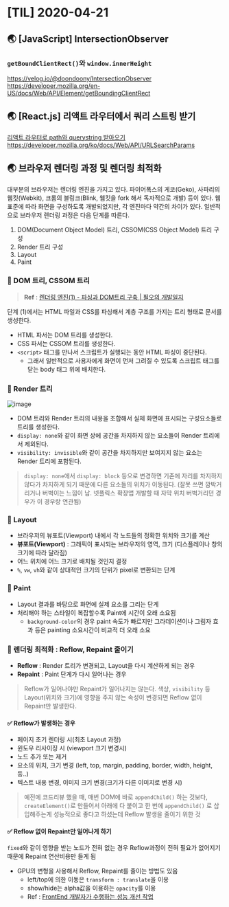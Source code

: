 # [TIL] 2020-04-21

## 🌏 [JavaScript] IntersectionObserver
### `getBoundClientRect()`와 `window.innerHeight`
https://velog.io/@doondoony/IntersectionObserver
https://developer.mozilla.org/en-US/docs/Web/API/Element/getBoundingClientRect

## 🌏 [React.js] 리액트 라우터에서 쿼리 스트링 받기
[리액트 라우터로 path와 querystring 받아오기](https://justmakeyourself.tistory.com/entry/querystring-path-of-react-router)
https://developer.mozilla.org/ko/docs/Web/API/URLSearchParams

## 🌏 브라우저 렌더링 과정 및 렌더링 최적화
대부분의 브라우저는 렌더링 엔진을 가지고 있다. 파이어폭스의 게코(Geko), 사파리의 웹킷(Webkit), 크롬의 블링크(Blink, 웹킷을 fork 해서 독자적으로 개발) 등이 있다. 웹 표준에 따라 화면을 구성하도록 개발되었지만, 각 엔진마다 약간의 차이가 있다. 일반적으로 브라우저 렌더링 과정은 다음 단계를 따른다.

1. DOM(Document Object Model) 트리, CSSOM(CSS Object Model) 트리 구성
2. Render 트리 구성
3. Layout
4. Paint

### 📍 DOM 트리, CSSOM 트리
> **Ref** : [렌더링 엔진(1) - 파싱과 DOM트리 구축 | 필오의 개발일지](https://feel5ny.github.io/2018/06/06/rendering_engine_1/)  

단계 (1)에서는 HTML 파일과 CSS를 파싱해서 계층 구조를 가지는 트리 형태로 문서를 생성한다. 
* HTML 파서는 DOM 트리를 생성한다.
* CSS 파서는 CSSOM 트리를 생성한다.
* `<script>` 태그를 만나서 스크립트가 실행되는 동안 HTML 파싱이 중단된다.
	* 그래서 일반적으로 사용자에게 화면이 먼저 그려질 수 있도록 스크립트 태그를 닫는 body 태그 위에 배치한다.

### 📍 Render 트리
![image](https://user-images.githubusercontent.com/42922453/79881157-d4fc8300-842b-11ea-852a-f1242bf2b6f5.png)

* DOM 트리와 Render 트리의 내용을 조합해서 실제 화면에 표시되는 구성요소들로 트리를 생성한다.
* `display: none`와 같이 화면 상에 공간을 차지하지 않는 요소들이 Render 트리에서 제외된다.
* `visibility: invisible`와 같이 공간을 차지하지만 보여지지 않는 요소는 Render 트리에 포함된다.

> `display: none`에서 `display: block` 등으로 변경하면 기존에 자리를 차지하지 않다가 차지하게 되기 때문에 다른 요소들의 위치가 이동된다. (잘못 쓰면 깜박거리거나 버벅이는 느낌이 남. 넷플릭스 확장앱 개발할 때 자막 위치 버벅거리던 경우가 이 경우랑 연관됨)  

### 📍 Layout
* 브라우저의 뷰포트(Viewport) 내에서 각 노드들의 정확한 위치와 크기를 계산
* **뷰포트(Viewport)** : 그래픽이 표시되는 브라우저의 영역, 크기 (디스플레이나 창의 크기에 따라 달라짐)
* 어느 위치에 어느 크기로 배치될 것인지 결정
* `%`, `vw`, `vh`와 같이 상대적인 크기의 단위가 pixel로 변환되는 단계

### 📍 Paint
* Layout 결과를 바탕으로 화면에 실제 요소를 그리는 단계
* 처리해야 하는 스타일이 복잡할수록 Paint에 시간이 오래 소요됨
	* `background-color`의 경우 paint 속도가 빠르지만 그라데이션이나 그림자 효과 등은 painting 소요시간이 비교적 더 오래 소요

### 📍 렌더링 최적화 : Reflow, Repaint 줄이기
* **Reflow** : Render 트리가 변경되고, Layout을 다시 계산하게 되는 경우
* **Repaint** : Paint 단계가 다시 일어나는 경우

> Reflow가 일어나야만 Repaint가 일어나지는 않는다. 색상, `visibility` 등 Layout(위치와 크기)에 영향을 주지 않는 속성이 변경되면 Reflow 없이 Repaint만 발생한다.  

#### ✅ Reflow가 발생하는 경우
- 페이지 초기 렌더링 시(최초 Layout 과정)
- 윈도우 리사이징 시 (viewport 크기 변경시)
- 노드 추가 또는 제거
- 요소의 위치, 크기 변경 (left, top, margin, padding, border, width, height, 등..)
- 텍스트 내용 변경, 이미지 크기 변경(크기가 다른 이미지로 변경 시)

> 예전에 코드리뷰 했을 때, 매번 DOM에 바로 `appendChild()` 하는 것보다, `createElement()`로 만들어서 아래에 다 붙이고 한 번에 `appendChild()` 로 삽입해주는게 성능적으로 좋다고 하셨는데 Reflow 발생을 줄이기 위한 것  

#### ✅ Reflow 없이 Repaint만 일어나게 하기
 `fixed`와 같이 영향을 받는 노드가 전혀 없는 경우 Reflow과정이 전혀 필요가 없어지기 때문에 Repaint 연산비용만 들게 됨

* GPU의 변형을 사용해서 Reflow, Repaint를 줄이는 방법도 있음
	* left/top에 의한 이동은 `transform : translate`을 이용
	* show/hide는 alpha값을 이용하는 `opacity`를 이용
	* Ref : [FrontEnd 개발자가 수행하는 성능 개선 작업](https://sculove.github.io/slides/improveBrowserRendering/#/)
